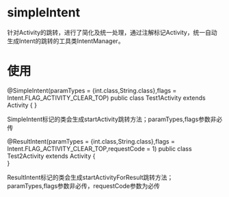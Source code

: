 # simpleIntent

针对Activity的跳转，进行了简化及统一处理，通过注解标记Activity，统一自动生成Intent的跳转的工具类IntentManager。


# 使用

@SimpleIntent(paramTypes = {int.class,String.class},flags = Intent.FLAG_ACTIVITY_CLEAR_TOP)
public class Test1Activity extends Activity {
}

SimpleIntent标记的类会生成startActivity跳转方法；paramTypes,flags参数非必传

@ResultIntent(paramTypes = {int.class,String.class},flags = Intent.FLAG_ACTIVITY_CLEAR_TOP,requestCode = 1)
public class Test2Activity extends Activity {  
}

ResultIntent标记的类会生成startActivityForResult跳转方法；paramTypes,flags参数非必传，requestCode参数为必传
